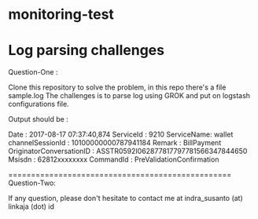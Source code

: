 # monitoring-test

Log parsing challenges
=================================================

Question-One :

Clone this repository to solve the problem, in this repo there's a file sample.log
The challenges is to parse log using GROK and put on logstash configurations file.

Output should be :

Date : 2017-08-17 07:37:40,874
ServiceId : 9210
ServiceName: wallet
channelSessionId : 10100000000787941184
Remark : BillPayment
OriginatorConversationID : ASSTR0592I062877817797781566347844650
Msisdn : 62812xxxxxxxx
CommandId : PreValidationConfirmation

=================================================
Question-Two:



If any question, please don't hesitate to contact me at indra_susanto (at) linkaja (dot) id
